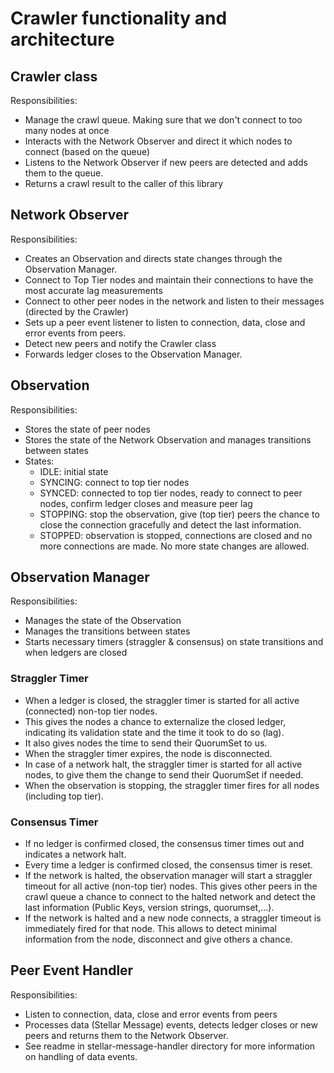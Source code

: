 # Crawler functionality and architecture 
## Crawler class
Responsibilities:
- Manage the crawl queue. Making sure that we don't connect to too many nodes at once
- Interacts with the Network Observer and direct it which nodes to connect (based on the queue)
- Listens to the Network Observer if new peers are detected and adds them to the queue. 
- Returns a crawl result to the caller of this library

## Network Observer
Responsibilities:
- Creates an Observation and directs state changes through the Observation Manager.
- Connect to Top Tier nodes and maintain their connections to have the most accurate lag measurements
- Connect to other peer nodes in the network and listen to their messages (directed by the Crawler)
- Sets up a peer event listener to listen to connection, data, close and error events from peers.
- Detect new peers and notify the Crawler class
- Forwards ledger closes to the Observation Manager. 

## Observation
Responsibilities:
- Stores the state of peer nodes
- Stores the state of the Network Observation and manages transitions between states 
- States:
  - IDLE: initial state
  - SYNCING: connect to top tier nodes
  - SYNCED: connected to top tier nodes, ready to connect to peer nodes, confirm ledger closes and measure peer lag
  - STOPPING: stop the observation, give (top tier) peers the chance to close the connection gracefully and detect the last information.
  - STOPPED: observation is stopped, connections are closed and no more connections are made. No more state changes are allowed.

## Observation Manager
Responsibilities: 
- Manages the state of the Observation
- Manages the transitions between states
- Starts necessary timers (straggler & consensus) on state transitions and when ledgers are closed

### Straggler Timer
- When a ledger is closed, the straggler timer is started for all active (connected) non-top tier nodes.
- This gives the nodes a chance to externalize the closed ledger, indicating its validation state and the time it took to do so (lag). 
- It also gives nodes the time to send their QuorumSet to us. 
- When the straggler timer expires, the node is disconnected.
- In case of a network halt, the straggler timer is started for all active nodes, to give them the change to send their QuorumSet if needed.  
- When the observation is stopping, the straggler timer fires for all nodes (including top tier).

### Consensus Timer
- If no ledger is confirmed closed, the consensus timer times out and indicates a network halt.
- Every time a ledger is confirmed closed, the consensus timer is reset.
- If the network is halted, the observation manager will start a straggler timeout for all active (non-top tier) nodes. This gives other peers in the crawl queue a chance to connect to the halted network and detect the last information (Public Keys, version strings, quorumset,...).
- If the network is halted and a new node connects, a straggler timeout is immediately fired for that node. This allows to detect minimal information from the node, disconnect and give others a chance.

## Peer Event Handler
Responsibilities:
- Listen to connection, data, close and error events from peers
- Processes data (Stellar Message) events, detects ledger closes or new peers and returns them to the Network Observer. 
- See readme in stellar-message-handler directory for more information on handling of data events.



